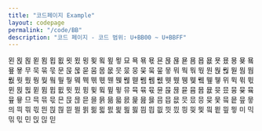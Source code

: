 ```yaml
---
title: "코드페이지 Example"
layout: codepage
permalink: "/code/BB"
description: "코드 페이지 - 코드 범위: U+BB00 ~ U+BBFF"
---
```


<span class="character">묀</span>
<span class="character">묁</span>
<span class="character">묂</span>
<span class="character">묃</span>
<span class="code tofu"></span>
<span class="code tofu"></span>
<span class="code tofu"></span>
<span class="code tofu"></span>
<span class="code tofu"></span>
<span class="code tofu"></span>
<span class="code tofu"></span>
<span class="code tofu"></span>
<span class="character">묌</span>
<span class="character">묍</span>
<span class="character">묎</span>
<span class="character">묏</span>
<span class="character">묐</span>
<span class="character">묑</span>
<span class="character">묒</span>
<span class="code tofu"></span>
<span class="character">묔</span>
<span class="code tofu"></span>
<span class="character">묖</span>
<span class="character">묗</span>
<span class="character">묘</span>
<span class="character">묙</span>
<span class="character">묚</span>
<span class="character">묛</span>
<span class="character">묜</span>
<span class="character">묝</span>
<span class="character">묞</span>
<span class="character">묟</span>
<span class="code tofu"></span>
<span class="code tofu"></span>
<span class="code tofu"></span>
<span class="code tofu"></span>
<span class="code tofu"></span>
<span class="code tofu"></span>
<span class="code tofu"></span>
<span class="code tofu"></span>
<span class="character">묨</span>
<span class="character">묩</span>
<span class="character">묪</span>
<span class="character">묫</span>
<span class="character">묬</span>
<span class="character">묭</span>
<span class="character">묮</span>
<span class="code tofu"></span>
<span class="character">묰</span>
<span class="code tofu"></span>
<span class="character">묲</span>
<span class="character">묳</span>
<span class="character">무</span>
<span class="character">묵</span>
<span class="character">묶</span>
<span class="character">묷</span>
<span class="character">문</span>
<span class="character">묹</span>
<span class="character">묺</span>
<span class="character">묻</span>
<span class="code tofu"></span>
<span class="code tofu"></span>
<span class="code tofu"></span>
<span class="code tofu"></span>
<span class="code tofu"></span>
<span class="code tofu"></span>
<span class="code tofu"></span>
<span class="code tofu"></span>
<span class="character">뭄</span>
<span class="character">뭅</span>
<span class="character">뭆</span>
<span class="character">뭇</span>
<span class="character">뭈</span>
<span class="character">뭉</span>
<span class="character">뭊</span>
<span class="code tofu"></span>
<span class="character">뭌</span>
<span class="code tofu"></span>
<span class="character">뭎</span>
<span class="character">뭏</span>
<span class="character">뭐</span>
<span class="character">뭑</span>
<span class="character">뭒</span>
<span class="character">뭓</span>
<span class="character">뭔</span>
<span class="character">뭕</span>
<span class="character">뭖</span>
<span class="character">뭗</span>
<span class="code tofu"></span>
<span class="code tofu"></span>
<span class="code tofu"></span>
<span class="code tofu"></span>
<span class="code tofu"></span>
<span class="code tofu"></span>
<span class="code tofu"></span>
<span class="code tofu"></span>
<span class="character">뭠</span>
<span class="character">뭡</span>
<span class="character">뭢</span>
<span class="character">뭣</span>
<span class="character">뭤</span>
<span class="character">뭥</span>
<span class="character">뭦</span>
<span class="code tofu"></span>
<span class="character">뭨</span>
<span class="code tofu"></span>
<span class="character">뭪</span>
<span class="character">뭫</span>
<span class="character">뭬</span>
<span class="character">뭭</span>
<span class="character">뭮</span>
<span class="character">뭯</span>
<span class="character">뭰</span>
<span class="character">뭱</span>
<span class="character">뭲</span>
<span class="character">뭳</span>
<span class="code tofu"></span>
<span class="code tofu"></span>
<span class="code tofu"></span>
<span class="code tofu"></span>
<span class="code tofu"></span>
<span class="code tofu"></span>
<span class="code tofu"></span>
<span class="code tofu"></span>
<span class="character">뭼</span>
<span class="character">뭽</span>
<span class="character">뭾</span>
<span class="character">뭿</span>
<span class="character">뮀</span>
<span class="character">뮁</span>
<span class="character">뮂</span>
<span class="code tofu"></span>
<span class="character">뮄</span>
<span class="code tofu"></span>
<span class="character">뮆</span>
<span class="character">뮇</span>
<span class="character">뮈</span>
<span class="character">뮉</span>
<span class="character">뮊</span>
<span class="character">뮋</span>
<span class="character">뮌</span>
<span class="character">뮍</span>
<span class="character">뮎</span>
<span class="character">뮏</span>
<span class="code tofu"></span>
<span class="code tofu"></span>
<span class="code tofu"></span>
<span class="code tofu"></span>
<span class="code tofu"></span>
<span class="code tofu"></span>
<span class="code tofu"></span>
<span class="code tofu"></span>
<span class="character">뮘</span>
<span class="character">뮙</span>
<span class="character">뮚</span>
<span class="character">뮛</span>
<span class="character">뮜</span>
<span class="character">뮝</span>
<span class="character">뮞</span>
<span class="code tofu"></span>
<span class="character">뮠</span>
<span class="code tofu"></span>
<span class="character">뮢</span>
<span class="character">뮣</span>
<span class="character">뮤</span>
<span class="character">뮥</span>
<span class="character">뮦</span>
<span class="character">뮧</span>
<span class="character">뮨</span>
<span class="character">뮩</span>
<span class="character">뮪</span>
<span class="character">뮫</span>
<span class="code tofu"></span>
<span class="code tofu"></span>
<span class="code tofu"></span>
<span class="code tofu"></span>
<span class="code tofu"></span>
<span class="code tofu"></span>
<span class="code tofu"></span>
<span class="code tofu"></span>
<span class="character">뮴</span>
<span class="character">뮵</span>
<span class="character">뮶</span>
<span class="character">뮷</span>
<span class="character">뮸</span>
<span class="character">뮹</span>
<span class="character">뮺</span>
<span class="code tofu"></span>
<span class="character">뮼</span>
<span class="code tofu"></span>
<span class="character">뮾</span>
<span class="character">뮿</span>
<span class="character">므</span>
<span class="character">믁</span>
<span class="character">믂</span>
<span class="character">믃</span>
<span class="character">믄</span>
<span class="character">믅</span>
<span class="character">믆</span>
<span class="character">믇</span>
<span class="character">믈</span>
<span class="character">믉</span>
<span class="character">믊</span>
<span class="character">믋</span>
<span class="character">믌</span>
<span class="character">믍</span>
<span class="character">믎</span>
<span class="character">믏</span>
<span class="character">믐</span>
<span class="character">믑</span>
<span class="character">믒</span>
<span class="character">믓</span>
<span class="character">믔</span>
<span class="character">믕</span>
<span class="character">믖</span>
<span class="character">믗</span>
<span class="character">믘</span>
<span class="character">믙</span>
<span class="character">믚</span>
<span class="character">믛</span>
<span class="character">믜</span>
<span class="character">믝</span>
<span class="character">믞</span>
<span class="character">믟</span>
<span class="character">믠</span>
<span class="character">믡</span>
<span class="character">믢</span>
<span class="character">믣</span>
<span class="character">믤</span>
<span class="character">믥</span>
<span class="character">믦</span>
<span class="character">믧</span>
<span class="character">믨</span>
<span class="character">믩</span>
<span class="character">믪</span>
<span class="character">믫</span>
<span class="character">믬</span>
<span class="character">믭</span>
<span class="character">믮</span>
<span class="character">믯</span>
<span class="character">믰</span>
<span class="character">믱</span>
<span class="character">믲</span>
<span class="character">믳</span>
<span class="character">믴</span>
<span class="character">믵</span>
<span class="character">믶</span>
<span class="character">믷</span>
<span class="character">미</span>
<span class="character">믹</span>
<span class="character">믺</span>
<span class="character">믻</span>
<span class="character">민</span>
<span class="character">믽</span>
<span class="character">믾</span>
<span class="character">믿</span>